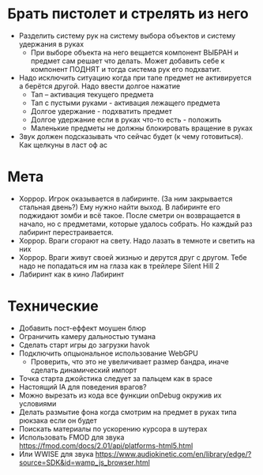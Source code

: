 # Брать пистолет и стрелять из него

-   Разделить систему рук на систему выбора объектов и систему удержания в руках
    -   При выборе объекта на него вещается компонент ВЫБРАН и предмет сам решает что делать. Может добавить себе к компонент ПОДНЯТ и тогда система рук его подхватит.
-   Надо исключить ситуацию когда при тапе предмет не активируется а берётся другой. Надо ввести долгое нажатие
    -   Тап – активация текущего предмета
    -   Тап с пустыми руками - активация лежащего предмета
    -   Долгое удержание - подхватить предмет
    -   Долгое удержание если в руках что-то есть - положить
    -   Маленькие предметы не должны блокировать вращение в руках
-   Звук должен подсказывать что сейчас будет (к чему готовиться). Как щелкуны в ласт оф ас

# Мета

-   Хоррор. Игрок оказывается в лабиринте. (За ним закрывается стальная двень?) Ему нужно найти выход. В лабиринте его поджидают зомби и всё такое. После сметри он возвращается в начало, но с предметами, которые удалось собрать. Но каждый раз лабиринт перестраивается.
-   Хоррор. Враги сгорают на свету. Надо лазать в темноте и светить на них
-   Хоррор. Враги живут своей жизнью и дерутся друг с другом. Тебе надо не попадаться им на глаза как в трейлере Silent Hill 2
-   Лабиринт как в кино Лабиринт

# Технические

-   Добавить пост-еффект моушен блюр
-   Ограничить камеру дальностью тумана
-   Сделать старт игры до загрузки havok
-   Подключить опцыональное использование WebGPU
    -   Проверить, что это не увеличивает размер бандра, иначе сделать динамический импорт
-   Точка старта джойстика следует за пальцем как в space
-   Настоящий IA для поведения врагов?
-   Можно вырезать из кода все функции onDebug окружив их условиями
-   Делать размытие фона когда смотрим на предмет в руках типа рюкзака если он будет
-   Поискать материалы по ускорению курсора в шутерах
-   Использовать FMOD для звука https://fmod.com/docs/2.01/api/platforms-html5.html
-   Или WWISE для звука https://www.audiokinetic.com/en/library/edge/?source=SDK&id=wamp_js_browser.html
